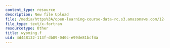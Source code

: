 ```yaml
---
content_type: resource
description: New file Upload
file: /media/https%3A/open-learning-course-data-rc.s3.amazonaws.com/12-811-tropical-meteorology-spring-2011/4d448132113fdb89040ce99de81bcf4a_wyoming.f
file_type: text/x-fortran
resourcetype: Other
title: wyoming.f
uid: 4d448132-113f-db89-040c-e99de81bcf4a
---
```

